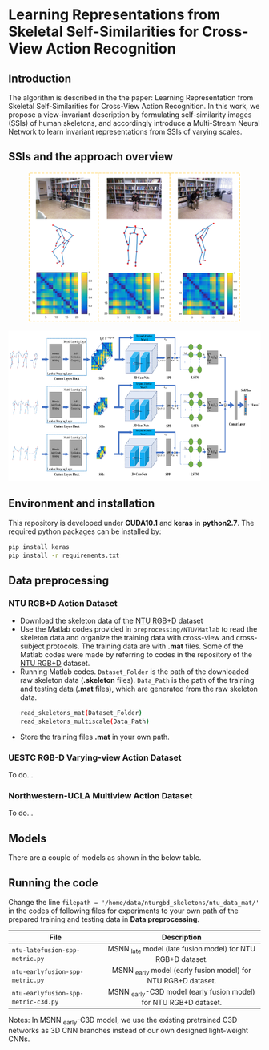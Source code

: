 # Learning Representations from Skeletal Self-Similarities for Cross-View Action Recognition
## Introduction
The algorithm is described in the the paper: Learning Representation from Skeletal Self-Similarities for Cross-View Action Recognition. In this work, we propose a view-invariant description by formulating self-similarity images (SSIs) of human skeletons, and accordingly introduce a Multi-Stream Neural Network to learn invariant representations from SSIs of varying scales. 

## SSIs and the approach overview 
<p align="center">
  <img height="300" src="docs/teaser1.png">
</p>
<p align="center">
  <img height="300" src="docs/teaser2.png">
</p>

## Environment and installation
This repository is developed under **CUDA10.1** and **keras** in **python2.7**. The required python packages can be installed by:
```bash
pip install keras
pip install -r requirements.txt
```
## Data preprocessing

### NTU RGB+D Action Dataset
- Download the skeleton data of the [NTU RGB+D](https://github.com/shahroudy/NTURGB-D) dataset
- Use the Matlab codes provided in `preprocessing/NTU/Matlab` to read the skeleton data and organize the training data with cross-view and cross-subject protocols. The training data are with **.mat** files. Some of the Matlab codes were made by referring to codes in the repository of the [NTU RGB+D](https://github.com/shahroudy/NTURGB-D) dataset.
- Running Matlab codes. `Dataset_Folder` is the path of the downloaded raw skeleton data (**.skeleton** files).
 `Data_Path` is the path of the training and testing data (**.mat** files), which are generated from the raw skeleton data.
  ```bash
  read_skeletons_mat(Dataset_Folder)  
  read_skeletons_multiscale(Data_Path)
  ```
- Store the training files **.mat** in your own path.

### UESTC RGB-D Varying-view Action Dataset
To do...
### Northwestern-UCLA Multiview Action Dataset
To do...

## Models

There are a couple of models as shown in the below table.



## Running the code
Change the line `filepath = '/home/data/nturgbd_skeletons/ntu_data_mat/'` in the codes of following files for experiments to your own path of the prepared training and testing data in **Data preprocessing**. 

|              File                  |  Description                                                               |
|------------------------------------|:--------------------------------------------------------------------------:|
| `ntu-latefusion-spp-metric.py`     | MSNN <sub>late</sub> model (late fusion model) for NTU RGB+D dataset.      |
| `ntu-earlyfusion-spp-metric.py`    | MSNN <sub>early</sub> model (early fusion model) for NTU RGB+D dataset.    |
| `ntu-earlyfusion-spp-metric-c3d.py`| MSNN <sub>early</sub>-C3D model (early fusion model) for NTU RGB+D dataset.|

Notes: In MSNN <sub>early</sub>-C3D model, we use the existing pretrained C3D networks as 3D CNN branches instead of our own designed light-weight CNNs.


